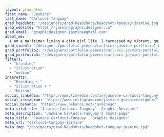```yaml
---
layout: graduates
first_name: "Jasmine"
last_name: "Carlucci-Tanguay"
grad_headshot: "/designers/grad-headshots/headshot-tanguay-jasmine.jpg"
grad_website: "https://jasminegraphicdesigner.ca"
grad_email: "graphicdesigner.jasmine@gmail.com"
about_me: |
  I am a maritimer living a city girl life. I harnessed my vibrant, quirky, and hardworking side into my designs. You’ll see me around with a Coca-Cola in hand, dreaming about travel.
grad_video1: "/designers/portfolio-pieces/carlucci-jasmine-portfolio1.mp4"
grad_portfolio2: "/designers/portfolio-pieces/carlucci-jasmine-portfolio2.jpg"
grad_portfolio3: "/designers/portfolio-pieces/carlucci-jasmine-portfolio3.jpg"
filters:
  - "branding"
  - "illustration"
  - "motion"
interests:
  - "Branding • "
  - "Illustration • "
  - "Motion"
social_linkedin: "https://www.linkedin.com/in/jasmine-carlucci-tanguay-944b30195/"
social_instagram: "https://www.instagram.com/jasmine.graphicdesigner/"
social_behance: "https://www.behance.net/jasminegd"
meta_sitetitle: "Jasmine Carlucci-Tanguay · Graphic Designer"
meta_description: "Jasmine Carlucci-Tanguay's about page"
meta_title: "Jasmine Carlucci-Tanguay · Graphic Designer"
meta_url: "carlucci-tanguay-jasmine"
meta_img: "/designers/grad-headshots/headshot-tanguay-jasmine.jpg"
---
```

